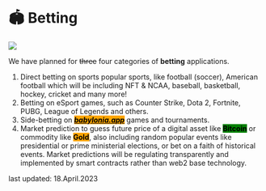 # 🏟 Betting

![](../.gitbook/assets/SLIDES\_BETTING\_011\_1x1\_withLogo.png)

We have planned for ~~three~~  four categories of **betting** applications.

1. Direct betting on sports popular sports, like football (soccer), American football which will be including NFT & NCAA, baseball, basketball, hockey, cricket and many more! 
2. Betting on eSport games, such as Counter Strike, Dota 2, Fortnite, PUBG, League of Legends and others. 
3. Side-betting on [_<mark style="background-color:orange;">**babylonia.app**</mark>_](https://babylonia.app) games and tournaments. 
4. Market prediction to guess future price of a digital asset like <mark style="background-color:green;">**Bitcoin**</mark> or commodity like <mark style="background-color:orange;">**Gold**</mark>, also including random popular events like presidential or prime ministerial elections, or bet on a faith of historical events. Market predictions will be regulating transparently and implemented by smart contracts rather than web2 base technology.


last updated: 18.April.2023
